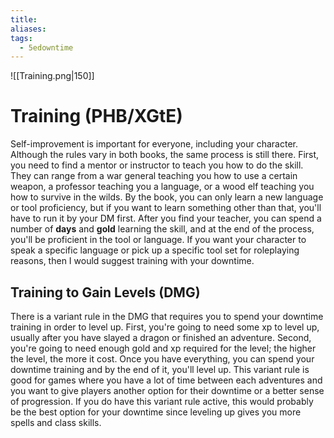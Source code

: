 ```yaml
---
title: 
aliases: 
tags:
  - 5edowntime
---
```


![[Training.png|150]]

# Training (PHB/XGtE)

Self-improvement is important for everyone, including your character. Although the rules vary in both books, the same process is still there. First, you need to find a mentor or instructor to teach you how to do the skill. They can range from a war general teaching you how to use a certain weapon, a professor teaching you a language, or a wood elf teaching you how to survive in the wilds. By the book, you can only learn a new language or tool proficiency, but if you want to learn something other than that, you'll have to run it by your DM first. After you find your teacher, you can spend a number of **days** and **gold** learning the skill, and at the end of the process, you'll be proficient in the tool or language. If you want your character to speak a specific language or pick up a specific tool set for roleplaying reasons, then I would suggest training with your downtime.

## Training to Gain Levels (DMG)

There is a variant rule in the DMG that requires you to spend your downtime training in order to level up. First, you're going to need some xp to level up, usually after you have slayed a dragon or finished an adventure. Second, you're going to need enough gold and xp required for the level; the higher the level, the more it cost. Once you have everything, you can spend your downtime training and by the end of it, you'll level up. This variant rule is good for games where you have a lot of time between each adventures and you want to give players another option for their downtime or a better sense of progression. If you do have this variant rule active, this would probably be the best option for your downtime since leveling up gives you more spells and class skills.